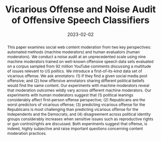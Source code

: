 ---
title: "Vicarious Offense and Noise Audit of Offensive Speech Classifiers"
date: 2023-02-02
publishDate: 2023-02-31T17:41:08.634293Z
authors: ["Tharindu Cyril Weerasooriya", "Sujan Dutta","Tharindu Ranasinghe", "Marcos Zampieri","Christopher M. Homan","Ashiqur R. KhudaBukhsh"]
publication_types: ["1"]
abstract: "This paper examines social web content moderation from two key perspectives: automated methods (machine moderators) and human evaluators (human moderators). We conduct a noise audit at an unprecedented scale using nine machine moderators trained on well-known offensive speech data sets evaluated on a corpus sampled from 92 million YouTube comments discussing a multitude of issues relevant to US politics. We introduce a first-of-its-kind data set of vicarious offense. We ask annotators: (1) if they find a given social media post offensive; and (2) how offensive annotators sharing different political beliefs would find the same content. Our experiments with machine moderators reveal that moderation outcomes wildly vary across different machine moderators. Our experiments with human moderators suggest that (1) political leanings considerably affect first-person offense perspective; (2) Republicans are the worst predictors of vicarious offense; (3) predicting vicarious offense for the Republicans is most challenging than predicting vicarious offense for the Independents and the Democrats; and (4) disagreement across political identity groups considerably increases when sensitive issues such as reproductive rights or gun control/rights are discussed. Both experiments suggest that offense, is indeed, highly subjective and raise important questions concerning content moderation practices."
featured: true
url_pdf: "http://arxiv.org/abs/2301.12534"
---